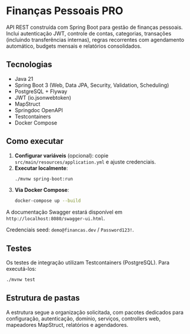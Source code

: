 # Finanças Pessoais PRO

API REST construída com Spring Boot para gestão de finanças pessoais. Inclui autenticação JWT, controle de contas, categorias, transações (incluindo transferências internas), regras recorrentes com agendamento automático, budgets mensais e relatórios consolidados.

## Tecnologias
- Java 21
- Spring Boot 3 (Web, Data JPA, Security, Validation, Scheduling)
- PostgreSQL + Flyway
- JWT (io.jsonwebtoken)
- MapStruct
- Springdoc OpenAPI
- Testcontainers
- Docker Compose

## Como executar
1. **Configurar variáveis** (opcional): copie `src/main/resources/application.yml` e ajuste credenciais.
2. **Executar localmente**:
   ```bash
   ./mvnw spring-boot:run
   ```
3. **Via Docker Compose**:
   ```bash
   docker-compose up --build
   ```

A documentação Swagger estará disponível em `http://localhost:8080/swagger-ui.html`.

Credenciais seed: `demo@financas.dev` / `Password123!`.

## Testes
Os testes de integração utilizam Testcontainers (PostgreSQL). Para executá-los:
```bash
./mvnw test
```

## Estrutura de pastas
A estrutura segue a organização solicitada, com pacotes dedicados para configuração, autenticação, domínio, serviços, controllers web, mapeadores MapStruct, relatórios e agendadores.

